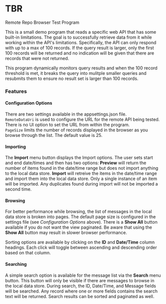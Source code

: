 # TBR
Remote Repo Browser Test Program

This is a small demo program that reads a specific web API that has some built-in limitations. The goal is to successfully retrieve data from it while working within the API's limitations. 
Specifically, the API can only respond with up to a max of 100 records. If the query result is larger, only the first 100 records will be returned and no indication will be given that there are records that were not returned.

This program dynamically monitors query results and when the 100 record threshold is met, it breaks the query into mulitple smaller queries and resubmits them to ensure no result set is larger than 100 records.

### Features

#### Configuration Options
There are two settings available in the appsettings.json file.  
`RemoteDataUri` is used to configure the URL for the remote API being tested. There is no UI option to set the URL from within the program.  
`PageSize` limits the number of records displayed in the browser as you browse through the list. The default value is 25.

#### Importing
The **Import** menu button displays the Import options. The user sets start and end date/times and then has two options:
**Preview** will return the number of items found in the date/time range but does not import anything to the local data store.
**Import** will retreive the items in the date/time range and import them into the local data store. Only a single instance of an item will be imported. Any duplicates found during import will not be imported a second time.

#### Browsing
For better performance while browsing, the list of messages in the local data store is broken into pages. The default page size is configured in the settings file (see _Configuration Options_ above). There is a **Show All** button available if you do not want the view paginated. Be aware that using the **Show All** button may result in slower browser performance.

Sorting options are available by clicking on the **ID** and **Date/Time** column headings. Each click will toggle between ascending and descending order based on that column.

#### Searching
A simple search option is available for the message list via the **Search** menu button. This button will only be visible if there are messages to browse in the local data store. During search, the ID, Date/Time, and Message fields will be searched. Any record where one or more fields contains the search text will be returned. Search results can be sorted and paginated as well.
